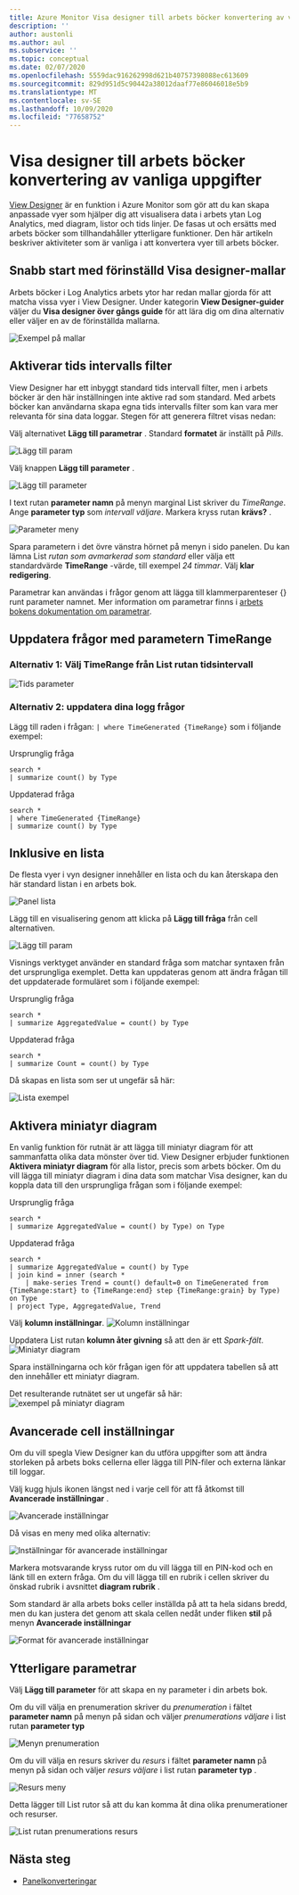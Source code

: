 ```yaml
---
title: Azure Monitor Visa designer till arbets böcker konvertering av vanliga uppgifter
description: ''
author: austonli
ms.author: aul
ms.subservice: ''
ms.topic: conceptual
ms.date: 02/07/2020
ms.openlocfilehash: 5559dac916262998d621b40757398088ec613609
ms.sourcegitcommit: 829d951d5c90442a38012daaf77e86046018e5b9
ms.translationtype: MT
ms.contentlocale: sv-SE
ms.lasthandoff: 10/09/2020
ms.locfileid: "77658752"
---
```

# <a name="view-designer-to-workbooks-conversion-common-tasks"></a>Visa designer till arbets böcker konvertering av vanliga uppgifter
[View Designer](view-designer.md) är en funktion i Azure Monitor som gör att du kan skapa anpassade vyer som hjälper dig att visualisera data i arbets ytan Log Analytics, med diagram, listor och tids linjer. De fasas ut och ersätts med arbets böcker som tillhandahåller ytterligare funktioner. Den här artikeln beskriver aktiviteter som är vanliga i att konvertera vyer till arbets böcker.


## <a name="quickstart-with-preset-view-designer-templates"></a>Snabb start med förinställd Visa designer-mallar

Arbets böcker i Log Analytics arbets ytor har redan mallar gjorda för att matcha vissa vyer i View Designer. Under kategorin **View Designer-guider** väljer du **Visa designer över gångs guide** för att lära dig om dina alternativ eller väljer en av de förinställda mallarna.

![Exempel på mallar](media/view-designer-conversion-tasks/templates.png)

## <a name="enabling-time-range-filter"></a>Aktiverar tids intervalls filter
View Designer har ett inbyggt standard tids intervall filter, men i arbets böcker är den här inställningen inte aktive rad som standard. Med arbets böcker kan användarna skapa egna tids intervalls filter som kan vara mer relevanta för sina data loggar. Stegen för att generera filtret visas nedan:

Välj alternativet **Lägg till parametrar** . Standard **formatet** är inställt på *Pills*.

![Lägg till param](media/view-designer-conversion-tasks/add-param.png)

 Välj knappen **Lägg till parameter** .

![Lägg till parameter](media/view-designer-conversion-tasks/add-parameter.png)

I text rutan **parameter namn** på menyn marginal List skriver du *TimeRange*. Ange **parameter typ** som *intervall väljare*. Markera kryss rutan **krävs?** .

![Parameter meny](media/view-designer-conversion-tasks/parameter-menu.png)

Spara parametern i det övre vänstra hörnet på menyn i sido panelen. Du kan lämna List *rutan som avmarkerad som standard* eller välja ett standardvärde **TimeRange** -värde, till exempel *24 timmar*. Välj **klar redigering**.

Parametrar kan användas i frågor genom att lägga till klammerparenteser {} runt parameter namnet. Mer information om parametrar finns i [arbets bokens dokumentation om parametrar](https://github.com/microsoft/Application-Insights-Workbooks/blob/master/Documentation/Parameters/Parameters.md).

## <a name="updating-queries-with-the-timerange-parameter"></a>Uppdatera frågor med parametern TimeRange

### <a name="option-1-select-timerange-from-the-time-range-dropdown"></a>Alternativ 1: Välj TimeRange från List rutan tidsintervall

![Tids parameter](media/view-designer-conversion-tasks/time-parameter.png)

### <a name="option-2-update-your-log-queries"></a>Alternativ 2: uppdatera dina logg frågor

Lägg till raden i frågan: `| where TimeGenerated {TimeRange}` som i följande exempel:

Ursprunglig fråga
```KQL
search * 
| summarize count() by Type
```

Uppdaterad fråga
```KQL
search * 
| where TimeGenerated {TimeRange} 
| summarize count() by Type
```

## <a name="including-a-list"></a>Inklusive en lista
De flesta vyer i vyn designer innehåller en lista och du kan återskapa den här standard listan i en arbets bok.

![Panel lista](media/view-designer-conversion-tasks/tile-list.png)

Lägg till en visualisering genom att klicka på **Lägg till fråga** från cell alternativen.

![Lägg till param](media/view-designer-conversion-tasks/add-param.png)

Visnings verktyget använder en standard fråga som matchar syntaxen från det ursprungliga exemplet. Detta kan uppdateras genom att ändra frågan till det uppdaterade formuläret som i följande exempel:

Ursprunglig fråga
```KQL
search * 
| summarize AggregatedValue = count() by Type
```

Uppdaterad fråga
```KQL
search * 
| summarize Count = count() by Type
```

Då skapas en lista som ser ut ungefär så här:

![Lista exempel](media/view-designer-conversion-tasks/list-example.png)

## <a name="enabling-sparklines"></a>Aktivera miniatyr diagram
En vanlig funktion för rutnät är att lägga till miniatyr diagram för att sammanfatta olika data mönster över tid. View Designer erbjuder funktionen **Aktivera miniatyr diagram** för alla listor, precis som arbets böcker. Om du vill lägga till miniatyr diagram i dina data som matchar Visa designer, kan du koppla data till den ursprungliga frågan som i följande exempel:

Ursprunglig fråga
```KQL
search *
| summarize AggregatedValue = count() by Type) on Type
```

Uppdaterad fråga
```KQL
search * 
| summarize AggregatedValue = count() by Type
| join kind = inner (search * 
    | make-series Trend = count() default=0 on TimeGenerated from {TimeRange:start} to {TimeRange:end} step {TimeRange:grain} by Type) on Type
| project Type, AggregatedValue, Trend
```

Välj **kolumn inställningar**.
![Kolumn inställningar](media/view-designer-conversion-tasks/column-settings.png)

Uppdatera List rutan **kolumn åter givning** så att den är ett *Spark-fält*.
![Miniatyr diagram](media/view-designer-conversion-tasks/sparkline.png)

Spara inställningarna och kör frågan igen för att uppdatera tabellen så att den innehåller ett miniatyr diagram.

Det resulterande rutnätet ser ut ungefär så här: ![ exempel på miniatyr diagram](media/view-designer-conversion-tasks/sparkline-example.png)

## <a name="advanced-cell-settings"></a>Avancerade cell inställningar
Om du vill spegla View Designer kan du utföra uppgifter som att ändra storleken på arbets boks cellerna eller lägga till PIN-filer och externa länkar till loggar.

Välj kugg hjuls ikonen längst ned i varje cell för att få åtkomst till **Avancerade inställningar** .

![Avancerade inställningar](media/view-designer-conversion-tasks/advanced-settings.png)

Då visas en meny med olika alternativ:

![Inställningar för avancerade inställningar](media/view-designer-conversion-tasks/advanced-settings-settings.png)

Markera motsvarande kryss rutor om du vill lägga till en PIN-kod och en länk till en extern fråga. Om du vill lägga till en rubrik i cellen skriver du önskad rubrik i avsnittet **diagram rubrik** .

Som standard är alla arbets boks celler inställda på att ta hela sidans bredd, men du kan justera det genom att skala cellen nedåt under fliken **stil** på menyn **Avancerade inställningar**

![Format för avancerade inställningar](media/view-designer-conversion-tasks/advanced-settings-style.png)

 
## <a name="additional-parameters"></a>Ytterligare parametrar
Välj **Lägg till parameter** för att skapa en ny parameter i din arbets bok. 

Om du vill välja en prenumeration skriver du *prenumeration* i fältet **parameter namn** på menyn på sidan och väljer *prenumerations väljare* i list rutan **parameter typ**

![Menyn prenumeration](media/view-designer-conversion-tasks/subscription-filter.png)

Om du vill välja en resurs skriver du *resurs* i fältet **parameter namn** på menyn på sidan och väljer *resurs väljare* i list rutan **parameter typ** .

![Resurs meny](media/view-designer-conversion-tasks/resource-filter.png)

Detta lägger till List rutor så att du kan komma åt dina olika prenumerationer och resurser.

![List rutan prenumerations resurs](media/view-designer-conversion-tasks/subscription-resource.png)


## <a name="next-steps"></a>Nästa steg
- [Panelkonverteringar](view-designer-conversion-tiles.md)
